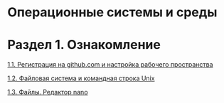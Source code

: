 # Операционные системы и среды

# Раздел 1. Ознакомление

[1.1. Регистрация на github.com и настройка рабочего пространства](./1/1.1)

[1.2. Файловая система и командная строка Unix](./1/1.2)

[1.3. Файлы. Редактор nano](./1/1.3)